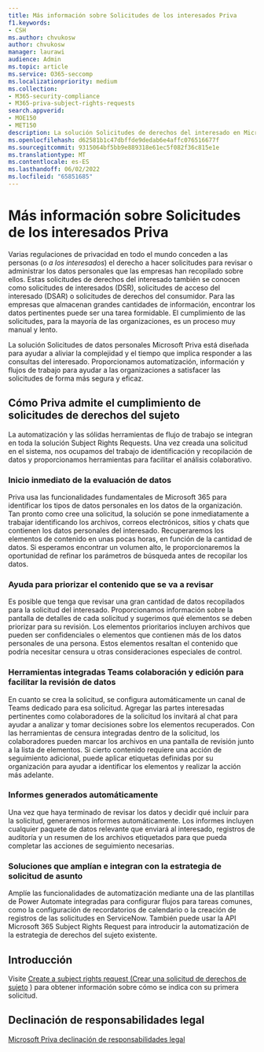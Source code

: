 ```yaml
---
title: Más información sobre Solicitudes de los interesados Priva
f1.keywords:
- CSH
ms.author: chvukosw
author: chvukosw
manager: laurawi
audience: Admin
ms.topic: article
ms.service: O365-seccomp
ms.localizationpriority: medium
ms.collection:
- M365-security-compliance
- M365-priva-subject-rights-requests
search.appverid:
- MOE150
- MET150
description: La solución Solicitudes de derechos del interesado en Microsoft Priva le ayuda a encontrar datos personales y a colaborar en la revisión del contenido y la creación de informes.
ms.openlocfilehash: d62581b1c47dbffde9dedab6e4affc076516677f
ms.sourcegitcommit: 9315064bf5bb9e889318e61ec5f082f36c815e1e
ms.translationtype: MT
ms.contentlocale: es-ES
ms.lasthandoff: 06/02/2022
ms.locfileid: "65851685"
---
```

# <a name="learn-about-priva-subject-rights-requests"></a>Más información sobre Solicitudes de los interesados Priva

Varias regulaciones de privacidad en todo el mundo conceden a las personas (o *a los interesados*) el derecho a hacer solicitudes para revisar o administrar los datos personales que las empresas han recopilado sobre ellos. Estas solicitudes de derechos del interesado también se conocen como solicitudes de interesados (DSR), solicitudes de acceso del interesado (DSAR) o solicitudes de derechos del consumidor. Para las empresas que almacenan grandes cantidades de información, encontrar los datos pertinentes puede ser una tarea formidable. El cumplimiento de las solicitudes, para la mayoría de las organizaciones, es un proceso muy manual y lento.

La solución Solicitudes de datos personales Microsoft Priva está diseñada para ayudar a aliviar la complejidad y el tiempo que implica responder a las consultas del interesado. Proporcionamos automatización, información y flujos de trabajo para ayudar a las organizaciones a satisfacer las solicitudes de forma más segura y eficaz.

## <a name="how-priva-supports-subject-rights-request-fulfillment"></a>Cómo Priva admite el cumplimiento de solicitudes de derechos del sujeto

La automatización y las sólidas herramientas de flujo de trabajo se integran en toda la solución Subject Rights Requests. Una vez creada una solicitud en el sistema, nos ocupamos del trabajo de identificación y recopilación de datos y proporcionamos herramientas para facilitar el análisis colaborativo.

### <a name="immediate-kickoff-of-data-evaluation"></a>Inicio inmediato de la evaluación de datos

Priva usa las funcionalidades fundamentales de Microsoft 365 para identificar los tipos de datos personales en los datos de la organización. Tan pronto como cree una solicitud, la solución se pone inmediatamente a trabajar identificando los archivos, correos electrónicos, sitios y chats que contienen los datos personales del interesado. Recuperaremos los elementos de contenido en unas pocas horas, en función de la cantidad de datos. Si esperamos encontrar un volumen alto, le proporcionaremos la oportunidad de refinar los parámetros de búsqueda antes de recopilar los datos.

### <a name="help-in-prioritizing-content-to-review"></a>Ayuda para priorizar el contenido que se va a revisar

Es posible que tenga que revisar una gran cantidad de datos recopilados para la solicitud del interesado. Proporcionamos información sobre la pantalla de detalles de cada solicitud y sugerimos qué elementos se deben priorizar para su revisión. Los elementos prioritarios incluyen archivos que pueden ser confidenciales o elementos que contienen más de los datos personales de una persona. Estos elementos resaltan el contenido que podría necesitar censura u otras consideraciones especiales de control.

### <a name="built-in-teams-collaboration-and-editing-tools-to-facilitate-data-review"></a>Herramientas integradas Teams colaboración y edición para facilitar la revisión de datos

En cuanto se crea la solicitud, se configura automáticamente un canal de Teams dedicado para esa solicitud. Agregar las partes interesadas pertinentes como colaboradores de la solicitud los invitará al chat para ayudar a analizar y tomar decisiones sobre los elementos recuperados. Con las herramientas de censura integradas dentro de la solicitud, los colaboradores pueden marcar los archivos en una pantalla de revisión junto a la lista de elementos. Si cierto contenido requiere una acción de seguimiento adicional, puede aplicar etiquetas definidas por su organización para ayudar a identificar los elementos y realizar la acción más adelante.

### <a name="automatically-generated-reports"></a>Informes generados automáticamente

Una vez que haya terminado de revisar los datos y decidir qué incluir para la solicitud, generaremos informes automáticamente. Los informes incluyen cualquier paquete de datos relevante que enviará al interesado, registros de auditoría y un resumen de los archivos etiquetados para que pueda completar las acciones de seguimiento necesarias.

### <a name="solutions-that-extend-and-integrate-with-your-subject-request-strategy"></a>Soluciones que amplían e integran con la estrategia de solicitud de asunto

Amplíe las funcionalidades de automatización mediante una de las plantillas de Power Automate integradas para configurar flujos para tareas comunes, como la configuración de recordatorios de calendario o la creación de registros de las solicitudes en ServiceNow. También puede usar la API Microsoft 365 Subject Rights Request para introducir la automatización de la estrategia de derechos del sujeto existente.

## <a name="getting-started"></a>Introducción

Visite [Create a subject rights request (Crear una solicitud de derechos de sujeto](subject-rights-requests-create.md) ) para obtener información sobre cómo se indica con su primera solicitud.

## <a name="legal-disclaimer"></a>Declinación de responsabilidades legal

[Microsoft Priva declinación de responsabilidades legal](priva-disclaimer.md)
